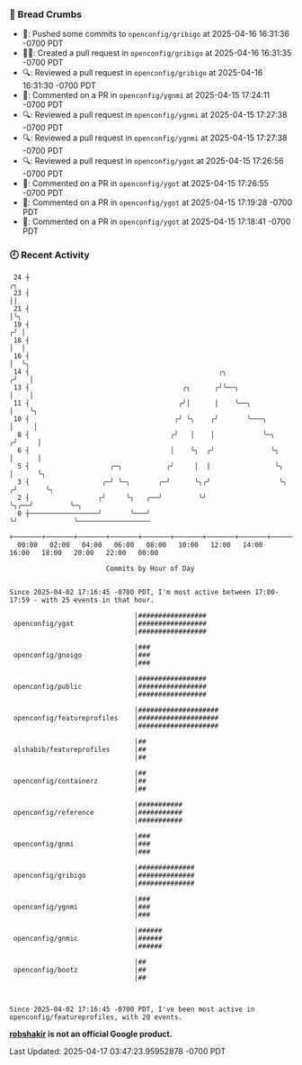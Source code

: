 ### 🍞 Bread Crumbs

 * 🚢: Pushed some commits to `openconfig/gribigo` at 2025-04-16 16:31:36 -0700 PDT
 * ✍🏼: Created a pull request in `openconfig/gribigo` at 2025-04-16 16:31:35 -0700 PDT
 * 🔍: Reviewed a pull request in  `openconfig/gribigo` at 2025-04-16 16:31:30 -0700 PDT
 * 💬: Commented on a PR in  `openconfig/ygnmi` at 2025-04-15 17:24:11 -0700 PDT
 * 🔍: Reviewed a pull request in  `openconfig/ygnmi` at 2025-04-15 17:27:38 -0700 PDT
 * 🔍: Reviewed a pull request in  `openconfig/ygnmi` at 2025-04-15 17:27:38 -0700 PDT
 * 🔍: Reviewed a pull request in  `openconfig/ygot` at 2025-04-15 17:26:56 -0700 PDT
 * 💬: Commented on a PR in  `openconfig/ygot` at 2025-04-15 17:26:55 -0700 PDT
 * 💬: Commented on a PR in  `openconfig/ygot` at 2025-04-15 17:19:28 -0700 PDT
 * 💬: Commented on a PR in  `openconfig/ygot` at 2025-04-15 17:18:41 -0700 PDT

### 🕘 Recent Activity
```
 24 ┼                                                                        ╭╮
 23 ┤                                                                        ││
 21 ┤                                                                        │╰╮
 19 ┤                                                                       ╭╯ │
 18 ┤                                                                       │  │
 16 ┤                                                                       │  ╰╮
 14 ┤                                               ╭╮                     ╭╯   │
 13 ┤                                      ╭╮      ╭╯╰──╮                  │    │
 11 ┤                                     ╭╯│      │    ╰──╮               │    ╰╮
 10 ┤                                    ╭╯ ╰╮    ╭╯       ╰───╮           │     │
  8 ┤                                   ╭╯   │    │            ╰─╮        ╭╯     │
  6 ┤                                   │    ╰╮  ╭╯              ╰╮       │      │
  5 ┤                    ╭─╮           ╭╯     │  │                ╰╮      │      ╰╮
  3 ┤                  ╭─╯ ╰─╮       ╭─╯      ╰╮╭╯                 ╰╮    ╭╯       ╰╮
  2 ┤                 ╭╯     ╰╮   ╭──╯         ╰╯                   ╰╮╭──╯         ╰─╮
  0 ┼─────────────────╯       ╰───╯                                  ╰╯              ╰──────────────────
    +───────+───────+───────+───────+───────+───────+───────+───────+───────+───────+───────+───────+────
  00:00   02:00   04:00   06:00   08:00   10:00   12:00   14:00   16:00   18:00   20:00   22:00   00:00   

						Commits by Hour of Day


Since 2025-04-02 17:16:45 -0700 PDT, I'm most active between 17:00-17:59 - with 25 events in that hour.

```



```
                               |#################
 openconfig/ygot               |#################
                               |#################

                               |###
 openconfig/gnoigo             |###
                               |###

                               |#################
 openconfig/public             |#################
                               |#################

                               |####################
 openconfig/featureprofiles    |####################
                               |####################

                               |##
 alshabib/featureprofiles      |##
                               |##

                               |##
 openconfig/containerz         |##
                               |##

                               |###########
 openconfig/reference          |###########
                               |###########

                               |###
 openconfig/gnmi               |###
                               |###

                               |##############
 openconfig/gribigo            |##############
                               |##############

                               |###
 openconfig/ygnmi              |###
                               |###

                               |######
 openconfig/gnmic              |######
                               |######

                               |##
 openconfig/bootz              |##
                               |##



Since 2025-04-02 17:16:45 -0700 PDT, I've been most active in openconfig/featureprofiles, with 20 events.

```
**[robshakir](mailto:robjs@google.com) is not an official Google product.**  


Last Updated: 2025-04-17 03:47:23.95952878 -0700 PDT
